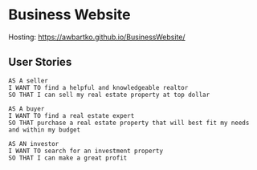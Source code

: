 # Business Website

Hosting: https://awbartko.github.io/BusinessWebsite/

## User Stories

```
AS A seller
I WANT TO find a helpful and knowledgeable realtor
SO THAT I can sell my real estate property at top dollar

AS A buyer
I WANT TO find a real estate expert
SO THAT purchase a real estate property that will best fit my needs and within my budget

AS AN investor
I WANT TO search for an investment property
SO THAT I can make a great profit
```
